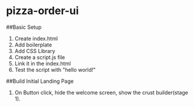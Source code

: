 # pizza-order-ui

##Basic Setup

1. Create index.html
2. Add boilerplate
3. Add CSS Library
4. Create a script.js file
5. Link it in the index.html
6. Test the script with "hello world!"

##Build Initial Landing Page

1. On Button click, hide the welcome screen, show the crust builder(stage 1).
